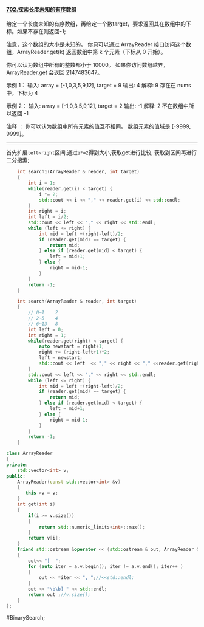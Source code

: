 #### [702.探索长度未知的有序数组](https://leetcode.com/problems/search-in-a-sorted-array-of-unknown-size/)

给定一个长度未知的有序数组，再给定一个数target，要求返回其在数组中的下标。如果不存在则返回-1;

注意，这个数组的大小是未知的。
你只可以通过 ArrayReader 接口访问这个数组，ArrayReader.get(k) 返回数组中第 k 个元素（下标从 0 开始）。

你可以认为数组中所有的整数都小于 10000。
如果你访问数组越界，ArrayReader.get 会返回 2147483647。

示例 1：
输入: array = [-1,0,3,5,9,12], target = 9
输出: 4
解释: 9 存在在 nums 中，下标为 4

示例 2：
输入: array = [-1,0,3,5,9,12], target = 2
输出: -1
解释: 2 不在数组中所以返回 -1

注释 ：
你可以认为数组中所有元素的值互不相同。
数组元素的值域是 [-9999, 9999]。
---- ----

首先扩展`left~right`区间,通过`i*=2`得到大小,获取get进行比较;
获取到区间再进行二分搜索;
```cpp
    int search1(ArrayReader & reader, int target)
    {
        int i = 1;
        while(reader.get(i) < target) {
            i *= 2;
            std::cout << i << "," << reader.get(i) << std::endl;
        }
        int right = i;
        int left = i/2;
        std::cout << left << "," << right << std::endl;
        while (left <= right) {
            int mid = left +(right-left)/2;
            if (reader.get(mid) == target) {
                return mid;
            } else if (reader.get(mid) < target) {
                left = mid+1;
            } else {
                right = mid-1;
            }
        }
        return -1;
    }
```

```cpp
    int search(ArrayReader & reader, int target)
    {
        // 0~1    2
        // 2~5    4
        // 6~13   8
        int left = 0;
        int right = 1;
        while(reader.get(right) < target) {
            auto newstart = right+1;
            right += (right-left+1)*2;
            left = newstart;
            std::cout << left  << "," << right << "," <<reader.get(right) << std::endl;
        }
        std::cout << left << "," << right << std::endl;
        while (left <= right) {
            int mid = left +(right-left)/2;
            if (reader.get(mid) == target) {
                return mid;
            } else if (reader.get(mid) < target) {
                left = mid+1;
            } else {
                right = mid-1;
            }
        }
        return -1;
    }
```

```cpp
class ArrayReader
{
private:
    std::vector<int> v;
public:
    ArrayReader(const std::vector<int> &v)
    {
       this->v = v;
    }
    int get(int i)
    {
        if(i >= v.size())
        {
            return std::numeric_limits<int>::max();
        }
        return v[i];
    }
    friend std::ostream &operator << (std::ostream & out, ArrayReader &a)
    {
        out<< "[  ";
        for (auto iter = a.v.begin(); iter != a.v.end(); iter++ )
        {
            out << *iter << ", ";//<<std::endl;
        }
        out << "\b\b] " << std::endl;
        return out ;//v.size();
    }
};
```
#BinarySearch;
